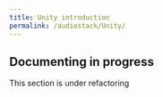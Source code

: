 ```yaml
---
title: Unity introduction
permalink: /audiostack/Unity/
---
```



## Documenting in progress

This section is under refactoring